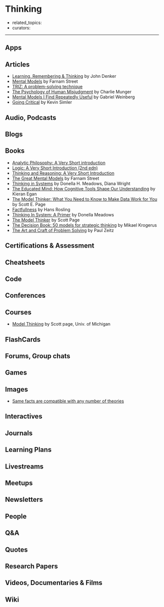 # Thinking

- related_topics: 
- curators: 

------

## Apps

## Articles

- [Learning, Remembering & Thinking](https://www.av8n.com/physics/thinking.htm) by John Denker
- [Mental Models](https://fs.blog/mental-models/) by Farnam Street
- [TRIZ: A problem-solving technique](https://en.wikipedia.org/wiki/TRIZ)
- [The Psychology of Human Misjudgment](http://web.archive.org/web/20151004200748/http://law.indiana.edu/instruction/profession/doc/16_1.pdf) by Charlie Munger
- [Mental Models I Find Repeatedly Useful](https://medium.com/@yegg/mental-models-i-find-repeatedly-useful-936f1cc405d) by Gabriel Weinberg
- [Going Critical](https://www.meltingasphalt.com/interactive/going-critical/) by Kevin Simler

## Audio, Podcasts

## Blogs

## Books

- [Analytic Philosophy: A Very Short introduction](http://www.veryshortintroductions.com/abstract/10.1093/actrade/9780198778028.001.0001/actrade-9780198778028?rskey=MLPnxI&result=28)
- [Logic: A Very Short Introduction (2nd edn)](http://www.veryshortintroductions.com/abstract/10.1093/actrade/9780198811701.001.0001/actrade-9780198811701?rskey=rtROx3&result=348)
- [Thinking and Reasoning: A Very Short Introduction](http://www.veryshortintroductions.com/abstract/10.1093/actrade/9780198787259.001.0001/actrade-9780198787259?rskey=P9EWzI&result=561)
- [The Great Mental Models](https://fs.blog/tgmm/) by Farnam Street
- [Thinking in Systems](https://www.goodreads.com/book/show/3828902-thinking-in-systems) by Donella H. Meadows, Diana Wright
- [The Educated Mind: How Cognitive Tools Shape Our Understanding](https://www.goodreads.com/book/show/648782.The_Educated_Mind) by Kieran Egan
- [The Model Thinker: What You Need to Know to Make Data Work for You](https://www.goodreads.com/book/show/39088592-the-model-thinker) by Scott E. Page
- [Factfullness](https://www.goodreads.com/book/show/34890015-factfulness) by Hans Rosling
- [Thinking In System: A Primer](https://www.goodreads.com/book/show/3828902-thinking-in-systems) by Donella Meadows
- [The Model Thinker](https://www.goodreads.com/book/show/39088592-the-model-thinker) by Scott Page
- [The Decision Book: 50 models for strategic thinking](https://www.goodreads.com/book/show/9793361-the-decision-book) by Mikael Krogerus
- [The Art and Craft of Problem Solving](https://www.goodreads.com/book/show/593458.The_Art_and_Craft_of_Problem_Solving) by Paul Zeitz

## Certifications & Assessment

## Cheatsheets

## Code

## Conferences

## Courses

- [Model Thinking](https://www.coursera.org/learn/model-thinking) by Scott page, Univ. of Michigan

## FlashCards

## Forums, Group chats

## Games

## Images

- [Same facts are compatible with any number of theories](https://twitter.com/neurosocialself/status/1116167942578659328)

## Interactives

## Journals

## Learning Plans

## Livestreams

## Meetups

## Newsletters

## People

## Q&A

## Quotes

## Research Papers

## Videos, Documentaries & Films

## Wiki
